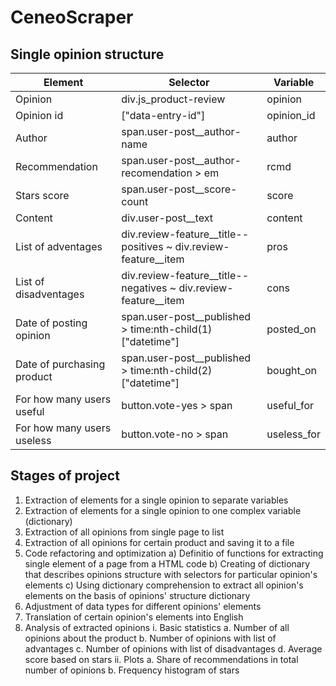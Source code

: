 # CeneoScraper

## Single  opinion structure

|Element|Selector|Variable|
|-------|--------|--------|
|Opinion|div.js_product-review|opinion|bs4.element.Tag|
|Opinion id|\["data-entry-id"\]|opinion_id|string|
|Author|span.user-post__author-name|author|string|
|Recommendation|span.user-post__author-recomendation > em|rcmd|bool|
|Stars score|span.user-post__score-count|score|float|
|Content|div.user-post__text|content|string|
|List of adventages|div.review-feature__title--positives  ~ div.review-feature__item|pros|list\[str\]|
|List of disadventages|div.review-feature__title--negatives  ~ div.review-feature__item|cons|list\[str\]|
|Date of posting opinion|span.user-post__published > time:nth-child(1)\["datetime"\]|posted_on|str|
|Date of purchasing product|span.user-post__published > time:nth-child(2)\["datetime"\]|bought_on|str|
|For how many users useful|button.vote-yes > span|useful_for|int|
|For how many users useless|button.vote-no > span|useless_for|int|

## Stages of project

1) Extraction of elements for a single opinion to separate variables
2) Extraction of elements for a single opinion to one complex variable (dictionary)
3) Extraction of all opinions from single page to list
4) Extraction of all opinions for certain product  and saving it to a file
5) Code refactoring and optimization
    a)  Definitio of functions for extracting single element of a page from a HTML code
    b) Creating of dictionary that describes opinions structure with selectors for particular opinion's elements
    c) Using dictionary comprehension to extract all opinion's elements on the basis of opinions' structure dictionary
6) Adjustment of data types for different opinions' elements
7) Translation of certain opinion's elements into English
8) Analysis of extracted opinions
    i. Basic statistics
        a. Number of all opinions about the product
        b. Number of opinions with list of advantages
        c. Number of opinions with list of disadvantages
        d. Average score based on stars
    ii. Plots
        a. Share of recommendations in total number of opinions
        b. Frequency histogram of stars
